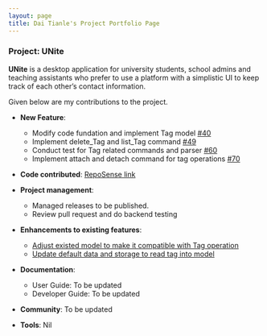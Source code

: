 ```yaml
---
layout: page
title: Dai Tianle's Project Portfolio Page
---
```


### Project: UNite

**UNite** is a desktop application for university students, school admins and teaching assistants who prefer to use a platform with a simplistic UI to keep track of each other’s contact information.

Given below are my contributions to the project.

* **New Feature**:
  * Modify code fundation and implement Tag model [#40](https://github.com/AY2122S2-CS2103T-W12-2/tp/pull/40)
  * Implement delete_Tag and list_Tag command [#49](https://github.com/AY2122S2-CS2103T-W12-2/tp/pull/49)
  * Conduct test for Tag related commands and parser [#60](https://github.com/AY2122S2-CS2103T-W12-2/tp/pull/60)
  * Implement attach and detach command for tag operations [#70](https://github.com/AY2122S2-CS2103T-W12-2/tp/pull/70)

* **Code contributed**:
  [RepoSense link](https://nus-cs2103-ay2122s2.github.io/tp-dashboard/?search=dai&sort=groupTitle&sortWithin=title&timeframe=commit&mergegroup=&groupSelect=groupByRepos&breakdown=true&checkedFileTypes=docs~functional-code~test-code~other&since=2022-02-18)
* **Project management**:
  * Managed releases to be published.
  * Review pull request and do backend testing
* **Enhancements to existing features**: 
  * [Adjust existed model to make it compatible with Tag operation](https://github.com/AY2122S2-CS2103T-W12-2/tp/commit/fd254e6df1997d1e28f7c302cf7310dd1b07af15)
  * [Update default data and storage to read tag into model](https://github.com/AY2122S2-CS2103T-W12-2/tp/commit/427763dc4ee807b80a61dd7d6249f135d445a534)
* **Documentation**:
  * User Guide: To be updated
  * Developer Guide: To be updated

* **Community**: To be updated

* **Tools**: Nil

